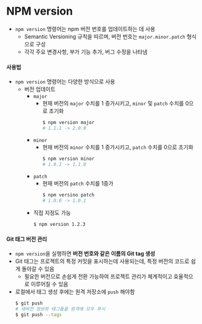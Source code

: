 # NPM version

- `npm version` 명령어는 npm 버전 번호를 업데이트하는 데 사용
  - Semantic Versioning 규칙을 따르며, 버전 번호는 `major.minor.patch` 형식으로 구성
  - 각각 주요 변경사항, 부가 기능 추가, 버그 수정을 나타냄

#### 사용법

- `npm version` 명령어는 다양한 방식으로 사용
  - 버전 업데이트
    - `major`
      - 현재 버전의 `major` 수치를 1 증가시키고, `minor` 및 `patch` 수치를 0으로 초기화
        ```bash
        $ npm version major
        # 1.1.1 -> 2.0.0
        ```
    - `minor`
      - 현재 버전의 `minor` 수치를 1 증가시키고, `patch` 수치를 0으로 초기화
        ```bash
        $ npm version minor
        # 1.0.1 -> 1.1.0
        ```
    - `patch`
      - 현재 버전의 `patch` 수치를 1증가
        ```bash
        $ npm versino patch
        # 1.0.0 -> 1.0.1
        ```
    - 직접 지정도 가능
      ```bash
      $ npm version 1.2.3
      ```

#### Git 태그 버전 관리

- `npm version`을 실행하면 **버전 번호와 같은 이름의 Git tag 생성**
- Git 태그는 프로젝트의 특정 커밋을 표시하는데 사용되는데, 특정 버전의 코드로 쉽게 돌아갈 수 있음
  - 필요한 버전으로 손쉽게 전환 가능하여 프로젝트 관리가 체계적이고 효율적으로 이루어질 수 있음
- 로컬에서 태그 생성 후에는 원격 저장소에 `push` 해야함
  ```bash
  $ git push
  # 새버전 정보와 태그들을 원격에 모두 푸시
  $ git push --tags
  ```